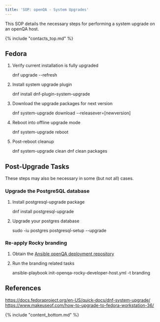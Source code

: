 ```yaml
---
title: 'SOP: openQA - System Upgrades'
---
```


This SOP details the necessary steps for performing a system upgrade on an openQA host.

{% include "contacts_top.md" %}

## Fedora

1. Verify current installation is fully upgraded

    dnf upgrade --refresh

1. Install system upgrade plugin

    dnf install dnf-plugin-system-upgrade

1. Download the upgrade packages for next version

    dnf system-upgrade download --releasever=[newversion]

1. Reboot into offline upgrade mode

    dnf system-upgrade reboot

1. Post-reboot cleanup

    dnf system-upgrade clean
    dnf clean packages

## Post-Upgrade Tasks

These steps may also be necessary in some (but not all) cases.

### Upgrade the PostgreSQL database

1. Install postgresql-upgrade package

    dnf install postgresql-upgrade

1. Upgrade your postgres database

    sudo -iu postgres
    postgresql-setup --upgrade

### Re-apply Rocky branding

1. Obtain the [Ansible openQA deployment repository](https://git.resf.org/infrastructure/ansible-openqa-management)

1. Run the branding related tasks

    ansible-playbook init-openqa-rocky-developer-host.yml -t branding

## References
https://docs.fedoraproject.org/en-US/quick-docs/dnf-system-upgrade/
https://www.makeuseof.com/how-to-upgrade-to-fedora-workstation-36/

{% include "content_bottom.md" %}
